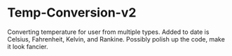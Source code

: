 # Temp-Conversion-v2
Converting temperature for user from multiple types. Added to date is Celsius, Fahrenheit, Kelvin, and Rankine. Possibly polish up the code, make it look fancier.
